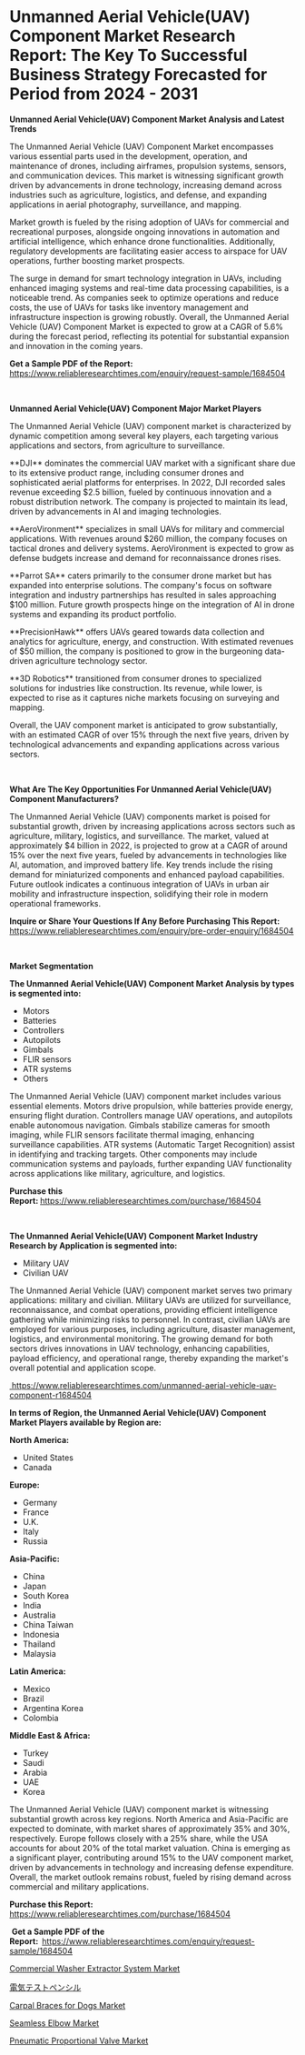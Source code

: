 <p><h1>Unmanned Aerial Vehicle(UAV) Component Market Research Report: The Key To Successful Business Strategy Forecasted for Period from 2024 - 2031</h1></p><p><strong>Unmanned Aerial Vehicle(UAV) Component Market Analysis and Latest Trends</strong></p>
<p><p>The Unmanned Aerial Vehicle (UAV) Component Market encompasses various essential parts used in the development, operation, and maintenance of drones, including airframes, propulsion systems, sensors, and communication devices. This market is witnessing significant growth driven by advancements in drone technology, increasing demand across industries such as agriculture, logistics, and defense, and expanding applications in aerial photography, surveillance, and mapping.</p><p>Market growth is fueled by the rising adoption of UAVs for commercial and recreational purposes, alongside ongoing innovations in automation and artificial intelligence, which enhance drone functionalities. Additionally, regulatory developments are facilitating easier access to airspace for UAV operations, further boosting market prospects.</p><p>The surge in demand for smart technology integration in UAVs, including enhanced imaging systems and real-time data processing capabilities, is a noticeable trend. As companies seek to optimize operations and reduce costs, the use of UAVs for tasks like inventory management and infrastructure inspection is growing robustly. Overall, the Unmanned Aerial Vehicle (UAV) Component Market is expected to grow at a CAGR of 5.6% during the forecast period, reflecting its potential for substantial expansion and innovation in the coming years.</p></p>
<p><strong>Get a Sample PDF of the Report:&nbsp;</strong> <a href="https://www.reliableresearchtimes.com/enquiry/request-sample/1684504?utm_campaign=1725&utm_medium=2&utm_source=Github&utm_content=ia&utm_term=16102024&utm_id=unmanned-aerial-vehicleuav-component">https://www.reliableresearchtimes.com/enquiry/request-sample/1684504</a></p>
<p>&nbsp;</p>
<p><strong>Unmanned Aerial Vehicle(UAV) Component Major Market Players</strong></p>
<p><p>The Unmanned Aerial Vehicle (UAV) component market is characterized by dynamic competition among several key players, each targeting various applications and sectors, from agriculture to surveillance.</p><p>**DJI** dominates the commercial UAV market with a significant share due to its extensive product range, including consumer drones and sophisticated aerial platforms for enterprises. In 2022, DJI recorded sales revenue exceeding $2.5 billion, fueled by continuous innovation and a robust distribution network. The company is projected to maintain its lead, driven by advancements in AI and imaging technologies.</p><p>**AeroVironment** specializes in small UAVs for military and commercial applications. With revenues around $260 million, the company focuses on tactical drones and delivery systems. AeroVironment is expected to grow as defense budgets increase and demand for reconnaissance drones rises.</p><p>**Parrot SA** caters primarily to the consumer drone market but has expanded into enterprise solutions. The company's focus on software integration and industry partnerships has resulted in sales approaching $100 million. Future growth prospects hinge on the integration of AI in drone systems and expanding its product portfolio.</p><p>**PrecisionHawk** offers UAVs geared towards data collection and analytics for agriculture, energy, and construction. With estimated revenues of $50 million, the company is positioned to grow in the burgeoning data-driven agriculture technology sector.</p><p>**3D Robotics** transitioned from consumer drones to specialized solutions for industries like construction. Its revenue, while lower, is expected to rise as it captures niche markets focusing on surveying and mapping.</p><p>Overall, the UAV component market is anticipated to grow substantially, with an estimated CAGR of over 15% through the next five years, driven by technological advancements and expanding applications across various sectors.</p></p>
<p>&nbsp;</p>
<p><strong>What Are The Key Opportunities For Unmanned Aerial Vehicle(UAV) Component Manufacturers?</strong></p>
<p><p>The Unmanned Aerial Vehicle (UAV) components market is poised for substantial growth, driven by increasing applications across sectors such as agriculture, military, logistics, and surveillance. The market, valued at approximately $4 billion in 2022, is projected to grow at a CAGR of around 15% over the next five years, fueled by advancements in technologies like AI, automation, and improved battery life. Key trends include the rising demand for miniaturized components and enhanced payload capabilities. Future outlook indicates a continuous integration of UAVs in urban air mobility and infrastructure inspection, solidifying their role in modern operational frameworks.</p></p>
<p><strong>Inquire or Share Your Questions If Any Before Purchasing This Report:</strong> <a href="https://www.reliableresearchtimes.com/enquiry/pre-order-enquiry/1684504?utm_campaign=1725&utm_medium=2&utm_source=Github&utm_content=ia&utm_term=16102024&utm_id=unmanned-aerial-vehicleuav-component">https://www.reliableresearchtimes.com/enquiry/pre-order-enquiry/1684504</a></p>
<p>&nbsp;</p>
<p><strong>Market Segmentation</strong></p>
<p><strong>The Unmanned Aerial Vehicle(UAV) Component Market Analysis by types is segmented into:</strong></p>
<p><ul><li>Motors</li><li>Batteries</li><li>Controllers</li><li>Autopilots</li><li>Gimbals</li><li>FLIR sensors</li><li>ATR systems</li><li>Others</li></ul></p>
<p><p>The Unmanned Aerial Vehicle (UAV) component market includes various essential elements. Motors drive propulsion, while batteries provide energy, ensuring flight duration. Controllers manage UAV operations, and autopilots enable autonomous navigation. Gimbals stabilize cameras for smooth imaging, while FLIR sensors facilitate thermal imaging, enhancing surveillance capabilities. ATR systems (Automatic Target Recognition) assist in identifying and tracking targets. Other components may include communication systems and payloads, further expanding UAV functionality across applications like military, agriculture, and logistics.</p></p>
<p><strong>Purchase this Report:&nbsp;</strong><a href="https://www.reliableresearchtimes.com/purchase/1684504?utm_campaign=1725&utm_medium=2&utm_source=Github&utm_content=ia&utm_term=16102024&utm_id=unmanned-aerial-vehicleuav-component">https://www.reliableresearchtimes.com/purchase/1684504</a></p>
<p>&nbsp;</p>
<p><strong>The Unmanned Aerial Vehicle(UAV) Component Market Industry Research by Application is segmented into:</strong></p>
<p><ul><li>Military UAV</li><li>Civilian UAV</li></ul></p>
<p><p>The Unmanned Aerial Vehicle (UAV) component market serves two primary applications: military and civilian. Military UAVs are utilized for surveillance, reconnaissance, and combat operations, providing efficient intelligence gathering while minimizing risks to personnel. In contrast, civilian UAVs are employed for various purposes, including agriculture, disaster management, logistics, and environmental monitoring. The growing demand for both sectors drives innovations in UAV technology, enhancing capabilities, payload efficiency, and operational range, thereby expanding the market's overall potential and application scope.</p></p>
<p><a href="https://www.reliableresearchtimes.com/unmanned-aerial-vehicle-uav-component-r1684504?utm_campaign=1725&utm_medium=2&utm_source=Github&utm_content=ia&utm_term=16102024&utm_id=unmanned-aerial-vehicleuav-component">&nbsp;https://www.reliableresearchtimes.com/unmanned-aerial-vehicle-uav-component-r1684504</a></p>
<p><strong>In terms of Region, the Unmanned Aerial Vehicle(UAV) Component Market Players available by Region are:</strong></p>
<p>
    <p> <strong> North America: </strong>
        <ul>
            <li>United States</li>
            <li>Canada</li>
        </ul>
        </p> 
    <p> <strong> Europe: </strong>
        <ul>
            <li>Germany</li>
            <li>France</li>
            <li>U.K.</li>
            <li>Italy</li>
            <li>Russia</li>
        </ul>
        </p> 
    <p> <strong> Asia-Pacific: </strong>
        <ul>
            <li>China</li>
            <li>Japan</li>
            <li>South Korea</li>
            <li>India</li>
            <li>Australia</li>
            <li>China Taiwan</li>
            <li>Indonesia</li>
            <li>Thailand</li>
            <li>Malaysia</li>
        </ul>
        </p> 
    <p> <strong> Latin America: </strong>
        <ul>
            <li>Mexico</li>
            <li>Brazil</li>
            <li>Argentina Korea</li>
            <li>Colombia</li>
        </ul>
        </p> 
    <p> <strong> Middle East & Africa: </strong>
        <ul>
            <li>Turkey</li>
            <li>Saudi</li>
            <li>Arabia</li>
            <li>UAE</li>
            <li>Korea</li>
        </ul>
    </p>
    </p>
<p><p>The Unmanned Aerial Vehicle (UAV) component market is witnessing substantial growth across key regions. North America and Asia-Pacific are expected to dominate, with market shares of approximately 35% and 30%, respectively. Europe follows closely with a 25% share, while the USA accounts for about 20% of the total market valuation. China is emerging as a significant player, contributing around 15% to the UAV component market, driven by advancements in technology and increasing defense expenditure. Overall, the market outlook remains robust, fueled by rising demand across commercial and military applications.</p></p>
<p><strong>Purchase this Report: </strong><a href="https://www.reliableresearchtimes.com/purchase/1684504?utm_campaign=1725&utm_medium=2&utm_source=Github&utm_content=ia&utm_term=16102024&utm_id=unmanned-aerial-vehicleuav-component">https://www.reliableresearchtimes.com/purchase/1684504</a></p>
<p>&nbsp;<strong>Get a Sample PDF of the Report:&nbsp;&nbsp;</strong><a href="https://www.reliableresearchtimes.com/enquiry/request-sample/1684504?utm_campaign=1725&utm_medium=2&utm_source=Github&utm_content=ia&utm_term=16102024&utm_id=unmanned-aerial-vehicleuav-component">https://www.reliableresearchtimes.com/enquiry/request-sample/1684504</a></p>
<p><strong></strong></p>
<p><p><a href="https://www.linkedin.com/pulse/global-commercial-washer-extractor-system-market-size-trends-bhc3f?trk=public_post_embed_feed-article-content&utm_campaign=1725&utm_medium=2&utm_source=Github&utm_content=ia&utm_term=16102024&utm_id=unmanned-aerial-vehicleuav-component">Commercial Washer Extractor System Market</a></p><p><a href="https://github.com/mohamedbakry57/Market-Research-Report-List-6/blob/main/771680118155.md?utm_campaign=1725&utm_medium=2&utm_source=Github&utm_content=ia&utm_term=16102024&utm_id=unmanned-aerial-vehicleuav-component">電気テストペンシル</a></p><p><a href="https://www.linkedin.com/pulse/carpal-braces-dogs-market-innovations-trends-comprehensive-lkbyf?trk=public_post_embed_feed-article-content&utm_campaign=1725&utm_medium=2&utm_source=Github&utm_content=ia&utm_term=16102024&utm_id=unmanned-aerial-vehicleuav-component">Carpal Braces for Dogs Market</a></p><p><a href="https://github.com/petbigbeepjn/Market-Research-Report-List-1/blob/main/seamless-elbow-market.md?utm_campaign=1725&utm_medium=2&utm_source=Github&utm_content=ia&utm_term=16102024&utm_id=unmanned-aerial-vehicleuav-component">Seamless Elbow Market</a></p><p><a href="https://www.linkedin.com/pulse/decoding-pneumatic-proportional-valve-market-signals-growth-vtzbf?utm_campaign=1725&utm_medium=2&utm_source=Github&utm_content=ia&utm_term=16102024&utm_id=unmanned-aerial-vehicleuav-component">Pneumatic Proportional Valve Market</a></p></p>